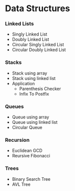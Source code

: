 # Data Structures


### Linked Lists

*   Singly Linked List
*   Doubly Linked List
*   Circular Singly Linked List
*   Circular Doubly Linked List


### Stacks

*   Stack using array
*   Stack using linked list
*   Application
    - Parenthesis Checker
    - Infix To Postfix


### Queues

*   Queue using array
*   Queue using linked list
*   Circular Queue

### Recursion

*   Euclidean GCD
*   Reursive Fibonacci


### Trees

*   Binary Search Tree
*   AVL Tree
